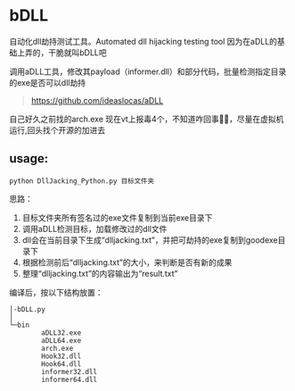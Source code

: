 # bDLL
自动化dll劫持测试工具。Automated dll hijacking testing tool
因为在aDLL的基础上弄的，干脆就叫bDLL吧

调用aDLL工具，修改其payload（informer.dll）和部分代码，批量检测指定目录的exe是否可以dll劫持

> https://github.com/ideaslocas/aDLL

自己好久之前找的arch.exe 现在vt上报毒4个，不知道咋回事🤷‍♂️，尽量在虚拟机运行,回头找个开源的加进去

## usage:

```
python DllJacking_Python.py 目标文件夹
```

思路：

1. 目标文件夹所有签名过的exe文件复制到当前exe目录下
2. 调用aDLL检测目标，加载修改过的dll文件
3. dll会在当前目录下生成“dlljacking.txt”，并把可劫持的exe复制到goodexe目录下
4. 根据检测前后“dlljacking.txt”的大小，来判断是否有新的成果
5. 整理“dlljacking.txt”的内容输出为“result.txt”

编译后，按以下结构放置：
```
│-bDLL.py
│
└─bin
        aDLL32.exe
        aDLL64.exe
        arch.exe
        Hook32.dll
        Hook64.dll
        informer32.dll
        informer64.dll
```

